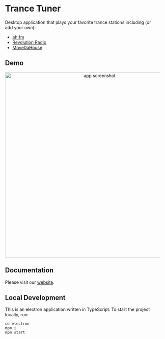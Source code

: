 # Trance Tuner

Desktop application that plays your favorite trance stations including (or add your own):

- [ah.fm](http://ah.fm/forum/)
- [Revolution Radio](https://revolutionradio.ru/)
- [MoveDaHouse](https://www.movedahouse.com/)

## Demo

<p align="center">
  <img src="https://imgur.com/oCGfULa.gif" alt="app screenshot"  height="600px">
</p>

## Documentation

Please visit our [website](https://trancetuner.netlify.app/docs/).

## Local Development

This is an electron application written in TypeScript. To start the project locally, run:

```terminal
cd electron
npm i
npm start
```
